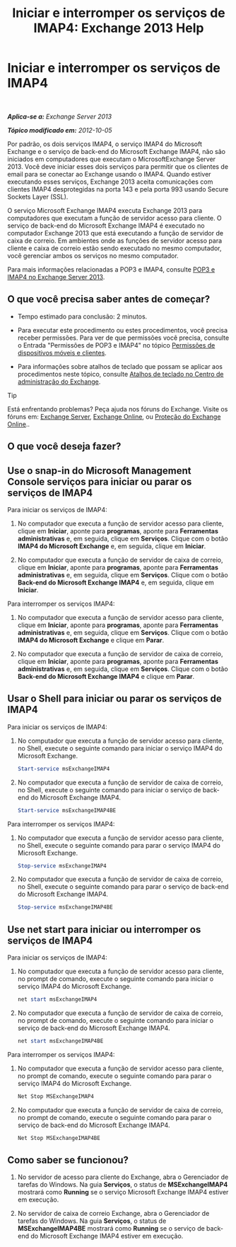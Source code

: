 ﻿---
title: 'Iniciar e interromper os serviços de IMAP4: Exchange 2013 Help'
TOCTitle: Iniciar e interromper os serviços de IMAP4
ms:assetid: a52db4bd-69a6-47b2-acf3-d9d8571c7a87
ms:mtpsurl: https://technet.microsoft.com/pt-br/library/Bb124022(v=EXCHG.150)
ms:contentKeyID: 50486319
ms.date: 05/22/2018
mtps_version: v=EXCHG.150
ms.translationtype: MT
---

# Iniciar e interromper os serviços de IMAP4

 

_**Aplica-se a:** Exchange Server 2013_

_**Tópico modificado em:** 2012-10-05_

Por padrão, os dois serviços IMAP4, o serviço IMAP4 do Microsoft Exchange e o serviço de back-end do Microsoft Exchange IMAP4, não são iniciados em computadores que executam o MicrosoftExchange Server 2013. Você deve iniciar esses dois serviços para permitir que os clientes de email para se conectar ao Exchange usando o IMAP4. Quando estiver executando esses serviços, Exchange 2013 aceita comunicações com clientes IMAP4 desprotegidas na porta 143 e pela porta 993 usando Secure Sockets Layer (SSL).

O serviço Microsoft Exchange IMAP4 executa Exchange 2013 para computadores que executam a função de servidor acesso para cliente. O serviço de back-end do Microsoft Exchange IMAP4 é executado no computador Exchange 2013 que está executando a função de servidor de caixa de correio. Em ambientes onde as funções de servidor acesso para cliente e caixa de correio estão sendo executado no mesmo computador, você gerenciar ambos os serviços no mesmo computador.

Para mais informações relacionadas a POP3 e IMAP4, consulte [POP3 e IMAP4 no Exchange Server 2013](pop3-and-imap4-in-exchange-server-2013-exchange-2013-help.md).

## O que você precisa saber antes de começar?

  - Tempo estimado para conclusão: 2 minutos.

  - Para executar este procedimento ou estes procedimentos, você precisa receber permissões. Para ver de que permissões você precisa, consulte o Entrada "Permissões de POP3 e IMAP4" no tópico [Permissões de dispositivos móveis e clientes](clients-and-mobile-devices-permissions-exchange-2013-help.md).

  - Para informações sobre atalhos de teclado que possam se aplicar aos procedimentos neste tópico, consulte [Atalhos de teclado no Centro de administração do Exchange](keyboard-shortcuts-in-the-exchange-admin-center-exchange-online-protection-help.md).


> [!TIP]
> Está enfrentando problemas? Peça ajuda nos fóruns do Exchange. Visite os fóruns em: <A href="https://go.microsoft.com/fwlink/p/?linkid=60612">Exchange Server</A>, <A href="https://go.microsoft.com/fwlink/p/?linkid=267542">Exchange Online</A>, ou <A href="https://go.microsoft.com/fwlink/p/?linkid=285351">Proteção do Exchange Online</A>..



## O que você deseja fazer?

## Use o snap-in do Microsoft Management Console serviços para iniciar ou parar os serviços de IMAP4

Para iniciar os serviços de IMAP4:

1.  No computador que executa a função de servidor acesso para cliente, clique em **Iniciar**, aponte para **programas**, aponte para **Ferramentas administrativas** e, em seguida, clique em **Serviços**. Clique com o botão **IMAP4 do Microsoft Exchange** e, em seguida, clique em **Iniciar**.

2.  No computador que executa a função de servidor de caixa de correio, clique em **Iniciar**, aponte para **programas**, aponte para **Ferramentas administrativas** e, em seguida, clique em **Serviços**. Clique com o botão **Back-end do Microsoft Exchange IMAP4** e, em seguida, clique em **Iniciar**.

Para interromper os serviços IMAP4:

1.  No computador que executa a função de servidor acesso para cliente, clique em **Iniciar**, aponte para **programas**, aponte para **Ferramentas administrativas** e, em seguida, clique em **Serviços**. Clique com o botão **IMAP4 do Microsoft Exchange** e clique em **Parar**.

2.  No computador que executa a função de servidor de caixa de correio, clique em **Iniciar**, aponte para **programas**, aponte para **Ferramentas administrativas** e, em seguida, clique em **Serviços**. Clique com o botão **Back-end do Microsoft Exchange IMAP4** e clique em **Parar**.

## Usar o Shell para iniciar ou parar os serviços de IMAP4

Para iniciar os serviços de IMAP4:

1.  No computador que executa a função de servidor acesso para cliente, no Shell, execute o seguinte comando para iniciar o serviço IMAP4 do Microsoft Exchange.
    
    ```powershell
    Start-service msExchangeIMAP4
    ```

2.  No computador que executa a função de servidor de caixa de correio, no Shell, execute o seguinte comando para iniciar o serviço de back-end do Microsoft Exchange IMAP4.
    
    ```powershell
    Start-service msExchangeIMAP4BE
    ```

Para interromper os serviços IMAP4:

1.  No computador que executa a função de servidor acesso para cliente, no Shell, execute o seguinte comando para parar o serviço IMAP4 do Microsoft Exchange.
    
    ```powershell
    Stop-service msExchangeIMAP4
    ```

2.  No computador que executa a função de servidor de caixa de correio, no Shell, execute o seguinte comando para parar o serviço de back-end do Microsoft Exchange IMAP4.
    
    ```powershell
    Stop-service msExchangeIMAP4BE
    ```

## Use net start para iniciar ou interromper os serviços de IMAP4

Para iniciar os serviços de IMAP4:

1.  No computador que executa a função de servidor acesso para cliente, no prompt de comando, execute o seguinte comando para iniciar o serviço IMAP4 do Microsoft Exchange.
    
    ```powershell
    net start msExchangeIMAP4
    ```

2.  No computador que executa a função de servidor de caixa de correio, no prompt de comando, execute o seguinte comando para iniciar o serviço de back-end do Microsoft Exchange IMAP4.
    
    ```powershell
    net start msExchangeIMAP4BE
    ```

Para interromper os serviços IMAP4:

1.  No computador que executa a função de servidor acesso para cliente, no prompt de comando, execute o seguinte comando para parar o serviço IMAP4 do Microsoft Exchange.
    
    ```powershell
    Net Stop MSExchangeIMAP4
    ```

2.  No computador que executa a função de servidor de caixa de correio, no prompt de comando, execute o seguinte comando para parar o serviço de back-end do Microsoft Exchange IMAP4.
    
    ```powershell
    Net Stop MSExchangeIMAP4BE
    ```

## Como saber se funcionou?

1.  No servidor de acesso para cliente do Exchange, abra o Gerenciador de tarefas do Windows. Na guia **Serviços**, o status de **MSExchangeIMAP4** mostrará como **Running** se o serviço Microsoft Exchange IMAP4 estiver em execução.

2.  No servidor de caixa de correio Exchange, abra o Gerenciador de tarefas do Windows. Na guia **Serviços**, o status de **MSExchangeIMAP4BE** mostrará como **Running** se o serviço de back-end do Microsoft Exchange IMAP4 estiver em execução.